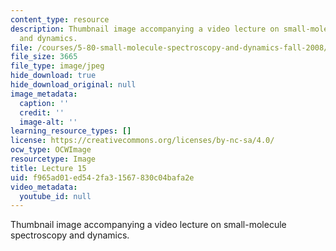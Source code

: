 ```yaml
---
content_type: resource
description: Thumbnail image accompanying a video lecture on small-molecule spectroscopy
  and dynamics.
file: /courses/5-80-small-molecule-spectroscopy-and-dynamics-fall-2008/f965ad01ed542fa31567830c04bafa2e_mit5_80f08lec15_th.jpg
file_size: 3665
file_type: image/jpeg
hide_download: true
hide_download_original: null
image_metadata:
  caption: ''
  credit: ''
  image-alt: ''
learning_resource_types: []
license: https://creativecommons.org/licenses/by-nc-sa/4.0/
ocw_type: OCWImage
resourcetype: Image
title: Lecture 15
uid: f965ad01-ed54-2fa3-1567-830c04bafa2e
video_metadata:
  youtube_id: null
---
```

Thumbnail image accompanying a video lecture on small-molecule spectroscopy and dynamics.